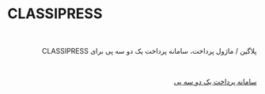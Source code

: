 # CLASSIPRESS
<br>
<p dir="rtl">
پلاگین / ماژول پرداخت، سامانه پرداخت یک دو سه پی برای CLASSIPRESS
</p>
<br>
<p dir="rtl">
<a href="https://123pay.ir">سامانه پرداخت یک دو سه پی</a>
</p>
